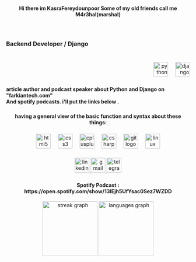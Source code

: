 <h4 align="center">
  Hi there im KasraFereydounpoor Some of my old friends call me M4r3hal(marshal)
</h4>

###

<br clear="both" />

<h3 align="left">Backend Developer / Django</h3>

###

<br clear="both" />

<div align="right">
  <img
    src="https://cdn.jsdelivr.net/gh/devicons/devicon/icons/python/python-original.svg"
    height="40"
    alt="python logo"
  />
  <img width="12" />
  <img
    src="https://cdn.jsdelivr.net/gh/devicons/devicon/icons/django/django-plain.svg"
    height="40"
    alt="django logo"
  />
</div>

###

<h4 align="left">
  article author and podcast speaker about Python and Django on
  "farkiantech.com"<br />And spotify podcasts. i'll put the links below .
</h4>

###

<h4 align="center">
  having a general view of the basic function and syntax about these things:
</h4>

###

<div align="center">
  <img
    src="https://cdn.jsdelivr.net/gh/devicons/devicon/icons/html5/html5-original.svg"
    height="40"
    alt="html5 logo"
  />
  <img width="12" />
  <img
    src="https://cdn.jsdelivr.net/gh/devicons/devicon/icons/css3/css3-original.svg"
    height="40"
    alt="css3 logo"
  />
  <img width="12" />
  <img
    src="https://cdn.jsdelivr.net/gh/devicons/devicon/icons/cplusplus/cplusplus-original.svg"
    height="40"
    alt="cplusplus logo"
  />
  <img width="12" />
  <img
    src="https://cdn.jsdelivr.net/gh/devicons/devicon/icons/csharp/csharp-original.svg"
    height="40"
    alt="csharp logo"
  />
  <img width="12" />
  <img
    src="https://cdn.jsdelivr.net/gh/devicons/devicon/icons/git/git-original.svg"
    height="40"
    alt="git logo"
  />
  <img width="12" />
  <img
    src="https://cdn.jsdelivr.net/gh/devicons/devicon/icons/linux/linux-original.svg"
    height="40"
    alt="linux logo"
  />
</div>

###

<div align="center">
  <a href="linkedin.com/in/kasra-fereydounpoor-9489582b0" target="_blank">
    <img
      src="https://img.shields.io/static/v1?message=LinkedIn&logo=linkedin&label=&color=0077B5&logoColor=white&labelColor=&style=for-the-badge"
      height="40"
      alt="linkedin logo"
    />
  </a>
  <a href="fnpkasra@gmail.com" target="_blank">
    <img
      src="https://img.shields.io/static/v1?message=Gmail&logo=gmail&label=&color=D14836&logoColor=white&labelColor=&style=for-the-badge"
      height="40"
      alt="gmail logo"
    />
  </a>
  <a href="t.me/kasraFnp" target="_blank">
    <img
      src="https://img.shields.io/static/v1?message=Telegram&logo=telegram&label=&color=2CA5E0&logoColor=white&labelColor=&style=for-the-badge"
      height="40"
      alt="telegram logo"
    />
  </a>
</div>

###

<h4 align="center">
  Spotify Podcast : https://open.spotify.com/show/13IEjh5UfYsac0Sez7WZDD
</h4>
<div align="center">
  <img
    src="https://streak-stats.demolab.com?user=KasraFereydounpoor&locale=en&mode=daily&theme=dracula&hide_border=false&border_radius=5"
    height="150"
    alt="streak graph"
  />
  <img
    src="https://github-readme-stats.vercel.app/api/top-langs?username=KasraFereydounpoor&locale=en&hide_title=false&layout=compact&card_width=320&langs_count=5&theme=discord_old_blurple&hide_border=true&custom_title=KasraFnp"
    height="150"
    alt="languages graph"
  />
</div>

###
